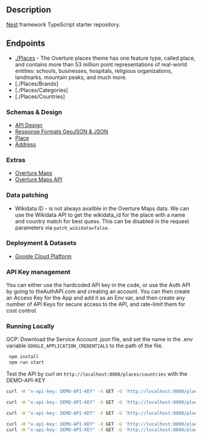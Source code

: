 ## Description

[Nest](https://github.com/nestjs/nest) framework TypeScript starter repository.

## Endpoints

- [./Places](https://docs.overturemaps.org/guides/places/) - The Overture places theme has one feature type, called place, and contains more than 53 million point representations of real-world entities: schools, businesses, hospitals, religious organizations, landmarks, mountain peaks, and much more.
- [./Places/Brands]
- [./Places/Categories]
- [./Places/Countries]

### Schemas & Design

- [API Design](./docs/api-design.md)
- [Response Formats GeoJSON & JSON](./docs/response-formats.md)
- [Place](https://docs.overturemaps.org/schema/reference/places/place/)
- [Address](https://docs.overturemaps.org/schema/reference/addresses/address/)

### Extras

- [Overture Maps](https://overturemaps.org/)
- [Overture Maps API](https://docs.overturemaps.org/)

### Data patching

- Wikidata ID - is not always availble in the Overture Maps data. We can use the Wikidata API to get the wikidata_id for the place with a name and country match for best quess. This can be disabled in the request parameters via `patch_wikidata=false`.

### Deployment & Datasets

- [Google Cloud Platform](./docs/google-cloud-platform.md)


### API Key management

You can either use the hardcoded API key in the code, or use the Auth API by going to theAuthAPI.com and creating an account. You can then create an Access Key for the App and add it as an Env var, and then create any number of API Keys for secure access to the API, and rate-limit them for cost control.


### Running Locally

GCP: Download the Service Account .json file, and set the name in the .env variable `GOOGLE_APPLICATION_CREDENTIALS` to the path of the file.

```bash
 npm install
 npm run start
```

Test the API by curl on `http://localhost:8080/places/countries` with the DEMO-API-KEY

```bash
curl -H "x-api-key: DEMO-API-KEY" -X GET -G 'http://localhost:8080/places/brands' -d 'country=AU'
```

```bash
curl -H "x-api-key: DEMO-API-KEY" -X GET -G 'http://localhost:8080/places/brands' -d 'country=AU' -d 'category=adult_store'
```

```bash
curl -H "x-api-key: DEMO-API-KEY" -X GET -G 'http://localhost:8080/places' -d 'country=AU'  -d 'brand_name=TAB' -d 'limit=2' -d 'format=geojson'
```

```bash
curl -H "x-api-key: DEMO-API-KEY" -X GET -G 'http://localhost:8080/places/categories' -d 'country=AU'
curl -H "x-api-key: DEMO-API-KEY" -X GET -G 'http://localhost:8080/places/brands' -d 'country=AU' -d 'categories=adult_store,airlines,airline'
```